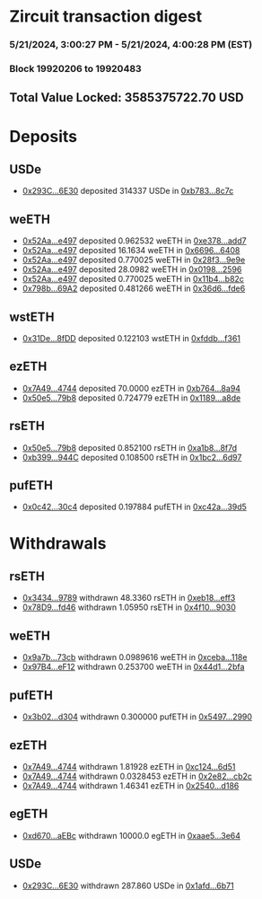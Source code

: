 # Zircuit transaction digest
### 5/21/2024, 3:00:27 PM - 5/21/2024, 4:00:28 PM (EST)
### Block 19920206 to 19920483

## Total Value Locked: 3585375722.70 USD

# Deposits
## USDe
- [0x293C...6E30](https://etherscan.io/address/0x293C6937D8D82e05B01335F7B33FBA0c8e256E30) deposited 314337 USDe in [0xb783...8c7c](https://etherscan.io/tx/0x293C6937D8D82e05B01335F7B33FBA0c8e256E30)
## weETH
- [0x52Aa...e497](https://etherscan.io/address/0x52Aa899454998Be5b000Ad077a46Bbe360F4e497) deposited 0.962532 weETH in [0xe378...add7](https://etherscan.io/tx/0x52Aa899454998Be5b000Ad077a46Bbe360F4e497)
- [0x52Aa...e497](https://etherscan.io/address/0x52Aa899454998Be5b000Ad077a46Bbe360F4e497) deposited 16.1634 weETH in [0x6696...6408](https://etherscan.io/tx/0x52Aa899454998Be5b000Ad077a46Bbe360F4e497)
- [0x52Aa...e497](https://etherscan.io/address/0x52Aa899454998Be5b000Ad077a46Bbe360F4e497) deposited 0.770025 weETH in [0x28f3...9e9e](https://etherscan.io/tx/0x52Aa899454998Be5b000Ad077a46Bbe360F4e497)
- [0x52Aa...e497](https://etherscan.io/address/0x52Aa899454998Be5b000Ad077a46Bbe360F4e497) deposited 28.0982 weETH in [0x0198...2596](https://etherscan.io/tx/0x52Aa899454998Be5b000Ad077a46Bbe360F4e497)
- [0x52Aa...e497](https://etherscan.io/address/0x52Aa899454998Be5b000Ad077a46Bbe360F4e497) deposited 0.770025 weETH in [0x11b4...b82c](https://etherscan.io/tx/0x52Aa899454998Be5b000Ad077a46Bbe360F4e497)
- [0x798b...69A2](https://etherscan.io/address/0x798b81c5EcEc1825788D2CC538de6E56D31f69A2) deposited 0.481266 weETH in [0x36d6...fde6](https://etherscan.io/tx/0x798b81c5EcEc1825788D2CC538de6E56D31f69A2)
## wstETH
- [0x31De...8fDD](https://etherscan.io/address/0x31De121D6928D64EcAFB54F63AaEb1028dfa8fDD) deposited 0.122103 wstETH in [0xfddb...f361](https://etherscan.io/tx/0x31De121D6928D64EcAFB54F63AaEb1028dfa8fDD)
## ezETH
- [0x7A49...4744](https://etherscan.io/address/0x7A493Be5c2ce014cD049Bf178a1ac0Db1B434744) deposited 70.0000 ezETH in [0xb764...8a94](https://etherscan.io/tx/0x7A493Be5c2ce014cD049Bf178a1ac0Db1B434744)
- [0x50e5...79b8](https://etherscan.io/address/0x50e5f27328aA34508734AC34C65ff6c1763579b8) deposited 0.724779 ezETH in [0x1189...a8de](https://etherscan.io/tx/0x50e5f27328aA34508734AC34C65ff6c1763579b8)
## rsETH
- [0x50e5...79b8](https://etherscan.io/address/0x50e5f27328aA34508734AC34C65ff6c1763579b8) deposited 0.852100 rsETH in [0xa1b8...8f7d](https://etherscan.io/tx/0x50e5f27328aA34508734AC34C65ff6c1763579b8)
- [0xb399...944C](https://etherscan.io/address/0xb399504035002A340a549830780Adcf52501944C) deposited 0.108500 rsETH in [0x1bc2...6d97](https://etherscan.io/tx/0xb399504035002A340a549830780Adcf52501944C)
## pufETH
- [0x0c42...30c4](https://etherscan.io/address/0x0c42B1B69d276865A17C31D3a92C2eD5569d30c4) deposited 0.197884 pufETH in [0xc42a...39d5](https://etherscan.io/tx/0x0c42B1B69d276865A17C31D3a92C2eD5569d30c4)
# Withdrawals
## rsETH
- [0x3434...9789](https://etherscan.io/address/0x34349c5569e7B846c3558961552D2202760A9789) withdrawn 48.3360 rsETH in [0xeb18...eff3](https://etherscan.io/tx/0x34349c5569e7B846c3558961552D2202760A9789)
- [0x78D9...fd46](https://etherscan.io/address/0x78D95cFe37e38a09Cde65cb317cc3A751821fd46) withdrawn 1.05950 rsETH in [0x4f10...9030](https://etherscan.io/tx/0x78D95cFe37e38a09Cde65cb317cc3A751821fd46)
## weETH
- [0x9a7b...73cb](https://etherscan.io/address/0x9a7bfFD0e6B4D5ffcb9bf3462eB375682a2073cb) withdrawn 0.0989616 weETH in [0xceba...118e](https://etherscan.io/tx/0x9a7bfFD0e6B4D5ffcb9bf3462eB375682a2073cb)
- [0x97B4...eF12](https://etherscan.io/address/0x97B4fe90ad41A90c74c1822fe929C25c57d6eF12) withdrawn 0.253700 weETH in [0x44d1...2bfa](https://etherscan.io/tx/0x97B4fe90ad41A90c74c1822fe929C25c57d6eF12)
## pufETH
- [0x3b02...d304](https://etherscan.io/address/0x3b0257bA5D903406d905ca66d15465a639BBd304) withdrawn 0.300000 pufETH in [0x5497...2990](https://etherscan.io/tx/0x3b0257bA5D903406d905ca66d15465a639BBd304)
## ezETH
- [0x7A49...4744](https://etherscan.io/address/0x7A493Be5c2ce014cD049Bf178a1ac0Db1B434744) withdrawn 1.81928 ezETH in [0xc124...6d51](https://etherscan.io/tx/0x7A493Be5c2ce014cD049Bf178a1ac0Db1B434744)
- [0x7A49...4744](https://etherscan.io/address/0x7A493Be5c2ce014cD049Bf178a1ac0Db1B434744) withdrawn 0.0328453 ezETH in [0x2e82...cb2c](https://etherscan.io/tx/0x7A493Be5c2ce014cD049Bf178a1ac0Db1B434744)
- [0x7A49...4744](https://etherscan.io/address/0x7A493Be5c2ce014cD049Bf178a1ac0Db1B434744) withdrawn 1.46341 ezETH in [0x2540...d186](https://etherscan.io/tx/0x7A493Be5c2ce014cD049Bf178a1ac0Db1B434744)
## egETH
- [0xd670...aEBc](https://etherscan.io/address/0xd670Ed3F4e1fc9715Efa0aD82fD93BDFbD05aEBc) withdrawn 10000.0 egETH in [0xaae5...3e64](https://etherscan.io/tx/0xd670Ed3F4e1fc9715Efa0aD82fD93BDFbD05aEBc)
## USDe
- [0x293C...6E30](https://etherscan.io/address/0x293C6937D8D82e05B01335F7B33FBA0c8e256E30) withdrawn 287.860 USDe in [0x1afd...6b71](https://etherscan.io/tx/0x293C6937D8D82e05B01335F7B33FBA0c8e256E30)
